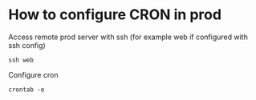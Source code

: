 # How to configure CRON in prod

Access remote prod server with ssh (for example web if configured with ssh config)
```
ssh web
```

Configure cron
```
crontab -e
```
